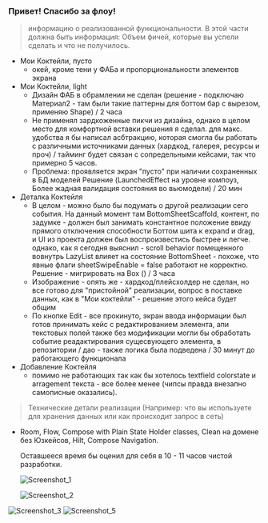 

### Привет! Спасибо за флоу!

>информацию о реализованной функциональности. В этой части должна быть информация:
Объем фичей, которые вы успели сделать и что не получилось. 

- Мои Коктейли, пусто
    - окей, кроме тени у ФАБа и пропорциональности элементов экрана
- Мои Коктейли, light
    - Дизайн ФАБ в обрамлении не сделан (решение - подключаю Материал2 -
      там были такие паттерны для боттом бар с вырезом, применяю Shape) / 2 часа
    - Не применял зардкоженные пикчи из дизайна, однако в целом место для
      комфортной вставки решения я сделал. для макс. удобства я бы написал
      асбтракцию, которая смогла бы работать с различными источниками данных
      (хардкод, галерея, ресурсы и проч) / тайминг будет связан с
      сопредельными кейсами, так что примерно 5 часов.
    - Проблема: проявляется экран "пусто" при наличии сохраненных в БД моделей
      Решение (LaunchedEffect на уровне компоуз, Более жадная валидация состояния
      во вьюмодели) / 20 мин
- Деталка Коктейля
    - В целом - можно было бы подумать о другой реализации сего события. На данный
      момент там BottomSheetScaffold, контент, по задумке - должен был занимать константное
      положение ввиду прямого отключения способности Боттом шита к eхpand и drag,
      и UI из проекта должен был воспроизвестись быстрее и легче. однако,
      как я сегодня выяснил - scroll behavior помещенного вовнутрь LazyList
      влияет на состояние BottomSheet - похоже, что явные флаги sheetSwipeEnable = false
      работают не корректно. Решение - мигрировать на Box () / 3 часа
    - Изображение - опять же - хардкод/плейсхолдер не сделан, но все готово для
      "пристойной" реализации, вопрос в поставке данных, как в "Мои коктейли" - решение
      этого кейса будет общим
    - По кнопке Edit - все прокинуто, экран ввода информации был готов принимать кейс
      с редактированием элемента, апи текстовых полей также без модификации могли бы обработать
      событие реадактирования сущесвующего элемента, в репозитории / дао - также
      логика была подведена / 30 минут до работающего функционала
- Добавление Коктейля
    - помимо не работающих так как бы хотелось textfield colorstate и arragement
      текста - все более менее
      (чипсы правда внезапно самописные оказались).
      
 >Технические детали реализации (Например: что вы используете для хранения данных или как происходит запрос в сеть)

  - Room, Flow, Compose with Plain State Holder classes, Clean на домене без Юзкейсов, Hilt, Compose Navigation.

      Оставшееся время бы оценил для себя в 10 - 11 часов чистой разработки.

    ![Screenshot_1](https://github.com/thindie/SurfTraineeCoctailBar/assets/93595798/33497222-a50a-40b0-a916-d21bb5464737)
    
    ![Screenshot_2](https://github.com/thindie/SurfTraineeCoctailBar/assets/93595798/cd904651-56ef-4439-a8ad-21c7de4e074a)
    
![Screenshot_3](https://github.com/thindie/SurfTraineeCoctailBar/assets/93595798/9b91f053-3c4f-41ee-a2bc-8293edac6a9a)
![Screenshot_5](https://github.com/thindie/SurfTraineeCoctailBar/assets/93595798/1c9a391f-d119-4f69-ad9e-159f64c52704)



      
  

